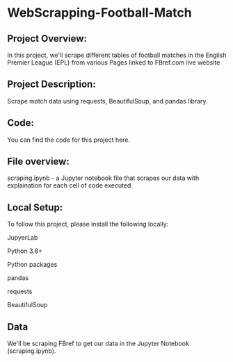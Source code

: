 # WebScrapping-Football-Match

## Project Overview:
In this project, we'll scrape different tables of football matches in the English Premier League (EPL) from various Pages linked to FBref.com live website

## Project Description:

Scrape match data using requests, BeautifulSoup, and pandas library.

## Code:
You can find the code for this project here.

## File overview:
scraping.ipynb - a Jupyter notebook file that scrapes our data with explaination for each cell of code executed.


## Local Setup:
To follow this project, please install the following locally:

JupyerLab

Python 3.8+

Python packages

pandas

requests

BeautifulSoup

## Data

We'll be scraping FBref to get our data in the Jupyter Notebook (scraping.ipynb).
